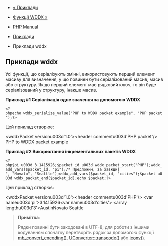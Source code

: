 - [« Приклади](wddx.examples.md)
- [Функції WDDX »](ref.wddx.md)

- [PHP Manual](index.md)
- [Приклади](wddx.examples.md)
- Приклади wddx

## Приклади wddx

Усі функції, що серіалізують змінні, використовують перший елемент масиву
для визначення, у що повинен бути серіалізований масив, масив або
структуру. Якщо перший елемент має рядковий ключ, то він буде
серіалізований у структуру, інакше масив.

**Приклад #1 Серіалізація одне значення за допомогою WDDX**

`<?phpecho wddx_serialize_value("PHP to WDDX packet example", "PHP packet");?> `

Цей приклад створює:

<wddxPacket versionu003d'1.0'><header commentu003d'PHP packet'/><data>
<string>PHP to WDDX packet example</string></data></wddxPacket>

**Приклад #2 Використання інкрементальних пакетів WDDX**

` <?php$pi u003d 3.1415926;$packet_id u003d wddx_packet_start("PHP");wddx_add_vars($packet_id, "pi");/* Предпожим, за завжди| ", "Novato", "Seattle");wddx_add_vars($packet_id, "cities");$packet u003d wddx_packet_end($packet_id);echo $packet;?> `

Цей приклад створює:

<wddxPacket versionu003d'1.0'><header commentu003d'PHP'/><data><struct>
<var nameu003d'pi'><number>3.1415926</number></var><var nameu003d'cities'>
<array lengthu003d'3'><string>Austin</string><string>Novato</string>
<string>Seattle</string></array></var></struct></data></wddxPacket>

> **Примітка**:
>
> Рядки повинні бути закодовані в UTF-8; для роботи з іншими
> кодуванням спочатку перетворіть рядок за допомогою функції
> [mb_convert_encoding()](function.mb-convert-encoding.md),
> [UConverter::transcode()](uconverter.transcode.md) або
> [iconv()](function.iconv.md).
